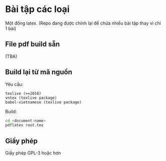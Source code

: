 # Bài tập các loại
Một đống latex. (Repo đang được chỉnh lại để chứa nhiều bài tập thay vì chỉ 1 bài)

## File pdf build sẵn
(TBA)

## Build lại từ mã nguồn
Yêu cầu:
```
texlive (>=2018)
vntex (texlive package)
babel-vietnamese (texlive package)
```

Build:
```sh
cd <document-name>
pdflatex root.tex
```

## Giấy phép
Giấy phép GPL-3 hoặc hơn
